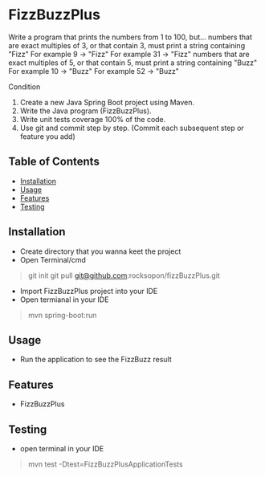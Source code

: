 
# FizzBuzzPlus

Write a program that prints the numbers from 1 to 100, but...
numbers that are exact multiples of 3, or that contain 3, must print a string containing
"Fizz"
For example 9 -> "Fizz"
For example 31 -> "Fizz"
numbers that are exact multiples of 5, or that contain 5, must print a string containing
"Buzz"
For example 10 -> "Buzz"
For example 52 -> "Buzz"

Condition
1. Create a new Java Spring Boot project using Maven.
2. Write the Java program (FizzBuzzPlus).
3. Write unit tests coverage 100% of the code.
4. Use git and commit step by step. (Commit each subsequent step or feature you
   add)

## Table of Contents
- [Installation](#installation)
- [Usage](#usage)
- [Features](#features)
- [Testing](#testing)

## Installation
- Create directory that you wanna keet the project
- Open Terminal/cmd

> git init
> git pull git@github.com:rocksopon/fizzBuzzPlus.git
- Import FizzBuzzPlus project into your IDE
- Open termianal in your IDE
> mvn spring-boot:run

## Usage
- Run the application to see the FizzBuzz result

## Features
- FizzBuzzPlus

## Testing
- open terminal in your IDE
> mvn test -Dtest=FizzBuzzPlusApplicationTests
